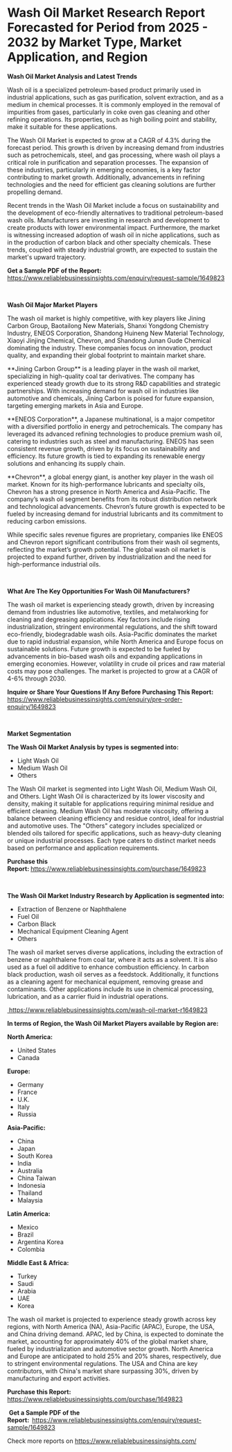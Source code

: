 <p><h1>Wash Oil Market Research Report Forecasted for Period from 2025 -  2032 by Market Type, Market Application, and Region</h1></p><p><strong>Wash Oil Market Analysis and Latest Trends</strong></p>
<p><p>Wash oil is a specialized petroleum-based product primarily used in industrial applications, such as gas purification, solvent extraction, and as a medium in chemical processes. It is commonly employed in the removal of impurities from gases, particularly in coke oven gas cleaning and other refining operations. Its properties, such as high boiling point and stability, make it suitable for these applications.</p><p>The Wash Oil Market is expected to grow at a CAGR of 4.3% during the forecast period. This growth is driven by increasing demand from industries such as petrochemicals, steel, and gas processing, where wash oil plays a critical role in purification and separation processes. The expansion of these industries, particularly in emerging economies, is a key factor contributing to market growth. Additionally, advancements in refining technologies and the need for efficient gas cleaning solutions are further propelling demand.</p><p>Recent trends in the Wash Oil Market include a focus on sustainability and the development of eco-friendly alternatives to traditional petroleum-based wash oils. Manufacturers are investing in research and development to create products with lower environmental impact. Furthermore, the market is witnessing increased adoption of wash oil in niche applications, such as in the production of carbon black and other specialty chemicals. These trends, coupled with steady industrial growth, are expected to sustain the market's upward trajectory.</p></p>
<p><strong>Get a Sample PDF of the Report:&nbsp;</strong> <a href="https://www.reliablebusinessinsights.com/enquiry/request-sample/1649823?utm_campaign=2139&utm_medium=2&utm_source=Github&utm_content=ia&utm_term=27012025&utm_id=wash-oil">https://www.reliablebusinessinsights.com/enquiry/request-sample/1649823</a></p>
<p>&nbsp;</p>
<p><strong>Wash Oil Major Market Players</strong></p>
<p><p>The wash oil market is highly competitive, with key players like Jining Carbon Group, Baotailong New Materials, Shanxi Yongdong Chemistry Industry, ENEOS Corporation, Shandong Huineng New Material Technology, Xiaoyi Jinjing Chemical, Chevron, and Shandong Junan Gude Chemical dominating the industry. These companies focus on innovation, product quality, and expanding their global footprint to maintain market share.</p><p>**Jining Carbon Group** is a leading player in the wash oil market, specializing in high-quality coal tar derivatives. The company has experienced steady growth due to its strong R&D capabilities and strategic partnerships. With increasing demand for wash oil in industries like automotive and chemicals, Jining Carbon is poised for future expansion, targeting emerging markets in Asia and Europe.</p><p>**ENEOS Corporation**, a Japanese multinational, is a major competitor with a diversified portfolio in energy and petrochemicals. The company has leveraged its advanced refining technologies to produce premium wash oil, catering to industries such as steel and manufacturing. ENEOS has seen consistent revenue growth, driven by its focus on sustainability and efficiency. Its future growth is tied to expanding its renewable energy solutions and enhancing its supply chain.</p><p>**Chevron**, a global energy giant, is another key player in the wash oil market. Known for its high-performance lubricants and specialty oils, Chevron has a strong presence in North America and Asia-Pacific. The company’s wash oil segment benefits from its robust distribution network and technological advancements. Chevron’s future growth is expected to be fueled by increasing demand for industrial lubricants and its commitment to reducing carbon emissions.</p><p>While specific sales revenue figures are proprietary, companies like ENEOS and Chevron report significant contributions from their wash oil segments, reflecting the market’s growth potential. The global wash oil market is projected to expand further, driven by industrialization and the need for high-performance industrial oils.</p></p>
<p>&nbsp;</p>
<p><strong>What Are The Key Opportunities For Wash Oil Manufacturers?</strong></p>
<p><p>The wash oil market is experiencing steady growth, driven by increasing demand from industries like automotive, textiles, and metalworking for cleaning and degreasing applications. Key factors include rising industrialization, stringent environmental regulations, and the shift toward eco-friendly, biodegradable wash oils. Asia-Pacific dominates the market due to rapid industrial expansion, while North America and Europe focus on sustainable solutions. Future growth is expected to be fueled by advancements in bio-based wash oils and expanding applications in emerging economies. However, volatility in crude oil prices and raw material costs may pose challenges. The market is projected to grow at a CAGR of 4-6% through 2030.</p></p>
<p><strong>Inquire or Share Your Questions If Any Before Purchasing This Report:</strong> <a href="https://www.reliablebusinessinsights.com/enquiry/pre-order-enquiry/1649823?utm_campaign=2139&utm_medium=2&utm_source=Github&utm_content=ia&utm_term=27012025&utm_id=wash-oil">https://www.reliablebusinessinsights.com/enquiry/pre-order-enquiry/1649823</a></p>
<p>&nbsp;</p>
<p><strong>Market Segmentation</strong></p>
<p><strong>The Wash Oil Market Analysis by types is segmented into:</strong></p>
<p><ul><li>Light Wash Oil</li><li>Medium Wash Oil</li><li>Others</li></ul></p>
<p><p>The Wash Oil market is segmented into Light Wash Oil, Medium Wash Oil, and Others. Light Wash Oil is characterized by its lower viscosity and density, making it suitable for applications requiring minimal residue and efficient cleaning. Medium Wash Oil has moderate viscosity, offering a balance between cleaning efficiency and residue control, ideal for industrial and automotive uses. The "Others" category includes specialized or blended oils tailored for specific applications, such as heavy-duty cleaning or unique industrial processes. Each type caters to distinct market needs based on performance and application requirements.</p></p>
<p><strong>Purchase this Report:&nbsp;</strong><a href="https://www.reliablebusinessinsights.com/purchase/1649823?utm_campaign=2139&utm_medium=2&utm_source=Github&utm_content=ia&utm_term=27012025&utm_id=wash-oil">https://www.reliablebusinessinsights.com/purchase/1649823</a></p>
<p>&nbsp;</p>
<p><strong>The Wash Oil Market Industry Research by Application is segmented into:</strong></p>
<p><ul><li>Extraction of Benzene or Naphthalene</li><li>Fuel Oil</li><li>Carbon Black</li><li>Mechanical Equipment Cleaning Agent</li><li>Others</li></ul></p>
<p><p>The wash oil market serves diverse applications, including the extraction of benzene or naphthalene from coal tar, where it acts as a solvent. It is also used as a fuel oil additive to enhance combustion efficiency. In carbon black production, wash oil serves as a feedstock. Additionally, it functions as a cleaning agent for mechanical equipment, removing grease and contaminants. Other applications include its use in chemical processing, lubrication, and as a carrier fluid in industrial operations.</p></p>
<p><a href="https://www.reliablebusinessinsights.com/wash-oil-market-r1649823?utm_campaign=2139&utm_medium=2&utm_source=Github&utm_content=ia&utm_term=27012025&utm_id=wash-oil">&nbsp;https://www.reliablebusinessinsights.com/wash-oil-market-r1649823</a></p>
<p><strong>In terms of Region, the Wash Oil Market Players available by Region are:</strong></p>
<p>
    <p> <strong> North America: </strong>
        <ul>
            <li>United States</li>
            <li>Canada</li>
        </ul>
        </p> 
    <p> <strong> Europe: </strong>
        <ul>
            <li>Germany</li>
            <li>France</li>
            <li>U.K.</li>
            <li>Italy</li>
            <li>Russia</li>
        </ul>
        </p> 
    <p> <strong> Asia-Pacific: </strong>
        <ul>
            <li>China</li>
            <li>Japan</li>
            <li>South Korea</li>
            <li>India</li>
            <li>Australia</li>
            <li>China Taiwan</li>
            <li>Indonesia</li>
            <li>Thailand</li>
            <li>Malaysia</li>
        </ul>
        </p> 
    <p> <strong> Latin America: </strong>
        <ul>
            <li>Mexico</li>
            <li>Brazil</li>
            <li>Argentina Korea</li>
            <li>Colombia</li>
        </ul>
        </p> 
    <p> <strong> Middle East & Africa: </strong>
        <ul>
            <li>Turkey</li>
            <li>Saudi</li>
            <li>Arabia</li>
            <li>UAE</li>
            <li>Korea</li>
        </ul>
    </p>
    </p>
<p><p>The wash oil market is projected to experience steady growth across key regions, with North America (NA), Asia-Pacific (APAC), Europe, the USA, and China driving demand. APAC, led by China, is expected to dominate the market, accounting for approximately 40% of the global market share, fueled by industrialization and automotive sector growth. North America and Europe are anticipated to hold 25% and 20% shares, respectively, due to stringent environmental regulations. The USA and China are key contributors, with China's market share surpassing 30%, driven by manufacturing and export activities.</p></p>
<p><strong>Purchase this Report: </strong><a href="https://www.reliablebusinessinsights.com/purchase/1649823?utm_campaign=2139&utm_medium=2&utm_source=Github&utm_content=ia&utm_term=27012025&utm_id=wash-oil">https://www.reliablebusinessinsights.com/purchase/1649823</a></p>
<p>&nbsp;<strong>Get a Sample PDF of the Report:&nbsp;&nbsp;</strong><a href="https://www.reliablebusinessinsights.com/enquiry/request-sample/1649823?utm_campaign=2139&utm_medium=2&utm_source=Github&utm_content=ia&utm_term=27012025&utm_id=wash-oil">https://www.reliablebusinessinsights.com/enquiry/request-sample/1649823</a></p>
<p><strong></strong></p>
<p>Check more reports on <a href="https://www.reliablebusinessinsights.com/?utm_campaign=2139&utm_medium=2&utm_source=Github&utm_content=ia&utm_term=27012025&utm_id=wash-oil">https://www.reliablebusinessinsights.com/</a></p>